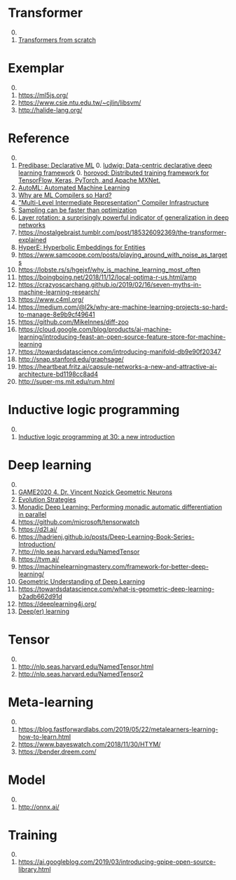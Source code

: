 # Transformer

0. []()
0. [Transformers from scratch](http://www.peterbloem.nl/blog/transformers)

# Exemplar

0. []()
0. https://ml5js.org/
0. https://www.csie.ntu.edu.tw/~cjlin/libsvm/
0. http://halide-lang.org/

# Reference

0. []()
0. [Predibase: Declarative ML](https://predibase.com/)
	0. [ludwig: Data-centric declarative deep learning framework](https://github.com/ludwig-ai/ludwig)
	0. [horovod: Distributed training framework for TensorFlow, Keras, PyTorch, and Apache MXNet.](https://github.com/horovod/horovod)
0. [AutoML: Automated Machine Learning](https://www.automl.org/automl/)
0. [Why are ML Compilers so Hard?](https://petewarden.com/2021/12/24/why-are-ml-compilers-so-hard/)
0. ["Multi-Level Intermediate Representation" Compiler Infrastructure](https://github.com/tensorflow/mlir)
0. [Sampling can be faster than optimization](https://www.pnas.org/content/116/42/20881)
0. [Layer rotation: a surprisingly powerful indicator of generalization in deep networks](https://arxiv.org/abs/1806.01603v2)
0. https://nostalgebraist.tumblr.com/post/185326092369/the-transformer-explained
0. [HyperE: Hyperbolic Embeddings for Entities](https://hazyresearch.github.io/hyperE/)
0. https://www.samcoope.com/posts/playing_around_with_noise_as_targets
0. https://lobste.rs/s/hgejxf/why_is_machine_learning_most_often
0. https://boingboing.net/2018/11/12/local-optima-r-us.html/amp
0. https://crazyoscarchang.github.io/2019/02/16/seven-myths-in-machine-learning-research/
0. https://www.c4ml.org/
0. https://medium.com/@l2k/why-are-machine-learning-projects-so-hard-to-manage-8e9b9cf49641
0. https://github.com/MikeInnes/diff-zoo
0. https://cloud.google.com/blog/products/ai-machine-learning/introducing-feast-an-open-source-feature-store-for-machine-learning
0. https://towardsdatascience.com/introducing-manifold-db9e90f20347
0. http://snap.stanford.edu/graphsage/
0. https://heartbeat.fritz.ai/capsule-networks-a-new-and-attractive-ai-architecture-bd1198cc8ad4
0. http://super-ms.mit.edu/rum.html

# Inductive logic programming

0. []()
0. [Inductive logic programming at 30: a new introduction](https://arxiv.org/abs/2008.07912)

# Deep learning

0. []()
0. [GAME2020 4. Dr. Vincent Nozick Geometric Neurons](https://www.youtube.com/watch?v=KC3c_Mdj1dk)
0. [Evolution Strategies](https://lilianweng.github.io/lil-log/2019/09/05/evolution-strategies.html)
0. [Monadic Deep Learning: Performing monadic automatic differentiation in parallel](https://deeplearning.thoughtworks.school/assets/paper.pdf)
0. https://github.com/microsoft/tensorwatch
0. https://d2l.ai/
0. https://hadrienj.github.io/posts/Deep-Learning-Book-Series-Introduction/
0. http://nlp.seas.harvard.edu/NamedTensor
0. https://tvm.ai/
0. https://machinelearningmastery.com/framework-for-better-deep-learning/
0. [Geometric Understanding of Deep Learning](https://arxiv.org/abs/1805.10451)
0. https://towardsdatascience.com/what-is-geometric-deep-learning-b2adb662d91d
0. https://deeplearning4j.org/
0. [Deep(er) learning](http://www.jneurosci.org/content/early/2018/07/13/JNEUROSCI.0153-18.2018?versioned=true)

# Tensor

0. []()
0. http://nlp.seas.harvard.edu/NamedTensor.html
0. http://nlp.seas.harvard.edu/NamedTensor2

# Meta-learning

0. []()
0. https://blog.fastforwardlabs.com/2019/05/22/metalearners-learning-how-to-learn.html
0. https://www.bayeswatch.com/2018/11/30/HTYM/
0. https://bender.dreem.com/

# Model

0. []()
0. http://onnx.ai/

# Training

0. []()
0. https://ai.googleblog.com/2019/03/introducing-gpipe-open-source-library.html

